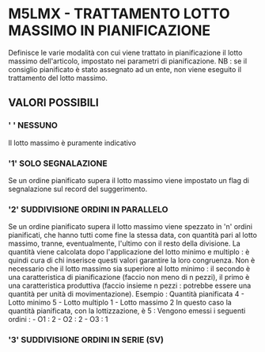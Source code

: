 # M5LMX     -  TRATTAMENTO LOTTO MASSIMO IN PIANIFICAZIONE
Definisce le varie modalità con cui viene trattato in pianificazione il lotto massimo dell'articolo, impostato nei
parametri di pianificazione.
NB :  se il consiglio pianificato è stato assegnato ad un ente, non viene eseguito il trattamento del lotto massimo.

## VALORI POSSIBILI

### ' ' NESSUNO
Il lotto massimo è puramente indicativo

### '1' SOLO SEGNALAZIONE
Se un ordine pianificato supera il lotto massimo viene impostato un flag di segnalazione sul record del suggerimento.

### '2' SUDDIVISIONE ORDINI IN PARALLELO
Se un ordine pianificato supera il lotto massimo viene spezzato in 'n' ordini pianificati, che hanno tutti come fine
la stessa data, con quantità pari al lotto massimo, tranne, eventualmente, l'ultimo con il resto della divisione.
La quantità viene calcolata dopo l'applicazione del lotto minimo e multiplo :  è quindi cura di chi inserisce questi
valori garantire la loro congruenza.
Non è necessario che il lotto massimo sia superiore al lotto minimo :  il secondo è una caratteristica di pianificazione
(faccio non meno di n pezzi), il primo è una caratteristica produttiva (faccio insieme n pezzi :  potrebbe essere una
quantità per unità di movimentazione).
          Esempio : 
          Quantità pianificata 4 - Lotto minimo 5 - Lotto multiplo 1 - Lotto massimo 2
          In questo caso la quantità pianificata, con la lottizzazione, è 5 : 
          Vengono emessi i seguenti ordini : 
          -    O1 :   2
          -    O2 :   2
          -    O3 :   1

### '3' SUDDIVISIONE ORDINI IN SERIE (SV)
